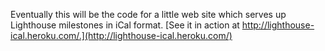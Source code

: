 Eventually this will be the code for a little web site which serves up Lighthouse milestones in iCal format. [See it in action at http://lighthouse-ical.heroku.com/.](http://lighthouse-ical.heroku.com/)